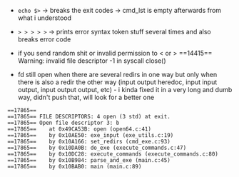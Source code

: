 - `echo $>` -> breaks the exit codes -> cmd_lst is empty afterwards from what i understood

- `> > > > >` -> prints error syntax token stuff several times and also breaks error code

- if you send random shit or invalid permission to < or >
==14415== Warning: invalid file descriptor -1 in syscall close()

- fd still open when there are several redirs in one way but only when there is also a redir the other way (input output heredoc, input input output, input output output, etc) - i kinda fixed it in a very long and dumb way, didn't push that, will look for a better one
```
==17865==
==17865== FILE DESCRIPTORS: 4 open (3 std) at exit.
==17865== Open file descriptor 3: b
==17865==    at 0x49CA53B: open (open64.c:41)
==17865==    by 0x10AE50: exe_input (exe_utils.c:19)
==17865==    by 0x10A166: set_redirs (cmd_exe.c:93)
==17865==    by 0x10DA0B: do_exe (execute_commands.c:47)
==17865==    by 0x10DC28: execute_commands (execute_commands.c:80)
==17865==    by 0x10B984: parse_and_exe (main.c:45)
==17865==    by 0x10BAB0: main (main.c:89)
